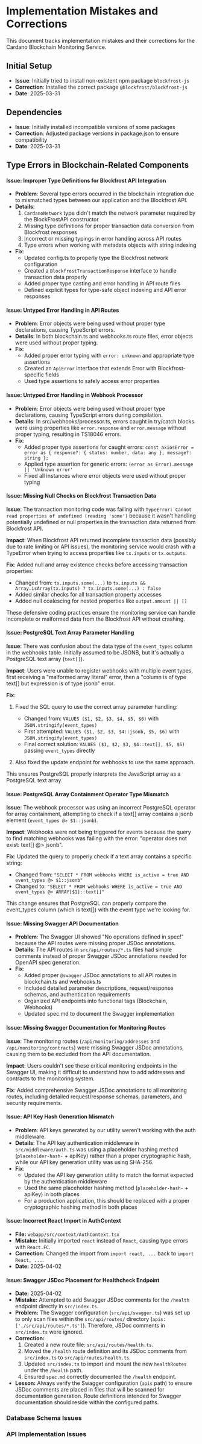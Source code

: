 # Implementation Mistakes and Corrections

This document tracks implementation mistakes and their corrections for the Cardano Blockchain Monitoring Service.

## Initial Setup

- **Issue**: Initially tried to install non-existent npm package `blockfrost-js`
- **Correction**: Installed the correct package `@blockfrost/blockfrost-js`
- **Date**: 2025-03-31

## Dependencies

- **Issue**: Initially installed incompatible versions of some packages
- **Correction**: Adjusted package versions in package.json to ensure compatibility
- **Date**: 2025-03-31

## Type Errors in Blockchain-Related Components

#### Issue: Improper Type Definitions for Blockfrost API Integration
- **Problem**: Several type errors occurred in the blockchain integration due to mismatched types between our application and the Blockfrost API.
- **Details**: 
  1. `CardanoNetwork` type didn't match the network parameter required by the BlockFrostAPI constructor
  2. Missing type definitions for proper transaction data conversion from Blockfrost responses
  3. Incorrect or missing typings in error handling across API routes
  4. Type errors when working with metadata objects with string indexing
- **Fix**: 
  - Updated config.ts to properly type the Blockfrost network configuration
  - Created a `BlockfrostTransactionResponse` interface to handle transaction data properly
  - Added proper type casting and error handling in API route files
  - Defined explicit types for type-safe object indexing and API error responses

#### Issue: Untyped Error Handling in API Routes
- **Problem**: Error objects were being used without proper type declarations, causing TypeScript errors.
- **Details**: In both blockchain.ts and webhooks.ts route files, error objects were used without proper typing.
- **Fix**: 
  - Added proper error typing with `error: unknown` and appropriate type assertions
  - Created an `ApiError` interface that extends Error with Blockfrost-specific fields
  - Used type assertions to safely access error properties

#### Issue: Untyped Error Handling in Webhook Processor
- **Problem**: Error objects were being used without proper type declarations, causing TypeScript errors during compilation.
- **Details**: In src/webhooks/processor.ts, errors caught in try/catch blocks were using properties like `error.response` and `error.message` without proper typing, resulting in TS18046 errors.
- **Fix**: 
  - Added proper type assertions for caught errors: `const axiosError = error as { response?: { status: number, data: any }, message?: string };`
  - Applied type assertion for generic errors: `(error as Error).message || 'Unknown error'`
  - Fixed all instances where error objects were used without proper typing

#### Issue: Missing Null Checks on Blockfrost Transaction Data

**Issue**: The transaction monitoring code was failing with `TypeError: Cannot read properties of undefined (reading 'some')` because it wasn't handling potentially undefined or null properties in the transaction data returned from Blockfrost API.

**Impact**: When Blockfrost API returned incomplete transaction data (possibly due to rate limiting or API issues), the monitoring service would crash with a TypeError when trying to access properties like `tx.inputs` or `tx.outputs`.

**Fix**: Added null and array existence checks before accessing transaction properties:
- Changed from: `tx.inputs.some(...)` to `tx.inputs && Array.isArray(tx.inputs) ? tx.inputs.some(...) : false`
- Added similar checks for all transaction property accesses
- Added null coalescing for nested properties like `output.amount || []`

These defensive coding practices ensure the monitoring service can handle incomplete or malformed data from the Blockfrost API without crashing.

#### Issue: PostgreSQL Text Array Parameter Handling

**Issue**: There was confusion about the data type of the `event_types` column in the webhooks table. Initially assumed to be JSONB, but it's actually a PostgreSQL text array (`text[]`).

**Impact**: Users were unable to register webhooks with multiple event types, first receiving a "malformed array literal" error, then a "column is of type text[] but expression is of type jsonb" error.

**Fix**: 
1. Fixed the SQL query to use the correct array parameter handling:
   - Changed from: `VALUES ($1, $2, $3, $4, $5, $6)` with `JSON.stringify(event_types)`
   - First attempted: `VALUES ($1, $2, $3, $4::jsonb, $5, $6)` with `JSON.stringify(event_types)`
   - Final correct solution: `VALUES ($1, $2, $3, $4::text[], $5, $6)` passing `event_types` directly

2. Also fixed the update endpoint for webhooks to use the same approach.

This ensures PostgreSQL properly interprets the JavaScript array as a PostgreSQL text array.

#### Issue: PostgreSQL Array Containment Operator Type Mismatch

**Issue**: The webhook processor was using an incorrect PostgreSQL operator for array containment, attempting to check if a text[] array contains a jsonb element (`event_types @> $1::jsonb`).

**Impact**: Webhooks were not being triggered for events because the query to find matching webhooks was failing with the error: "operator does not exist: text[] @> jsonb".

**Fix**: Updated the query to properly check if a text array contains a specific string:
- Changed from: `"SELECT * FROM webhooks WHERE is_active = true AND event_types @> $1::jsonb"`
- Changed to: `"SELECT * FROM webhooks WHERE is_active = true AND event_types @> ARRAY[$1]::text[]"`

This change ensures that PostgreSQL can properly compare the event_types column (which is text[]) with the event type we're looking for.

#### Issue: Missing Swagger API Documentation
- **Problem**: The Swagger UI showed "No operations defined in spec!" because the API routes were missing proper JSDoc annotations.
- **Details**: The API routes in `src/api/routes/*.ts` files had simple comments instead of proper Swagger JSDoc annotations needed for OpenAPI spec generation.
- **Fix**: 
  - Added proper `@swagger` JSDoc annotations to all API routes in blockchain.ts and webhooks.ts
  - Included detailed parameter descriptions, request/response schemas, and authentication requirements
  - Organized API endpoints into functional tags (Blockchain, Webhooks)
  - Updated spec.md to document the Swagger implementation

#### Issue: Missing Swagger Documentation for Monitoring Routes

**Issue**: The monitoring routes (`/api/monitoring/addresses` and `/api/monitoring/contracts`) were missing Swagger JSDoc annotations, causing them to be excluded from the API documentation.

**Impact**: Users couldn't see these critical monitoring endpoints in the Swagger UI, making it difficult to understand how to add addresses and contracts to the monitoring system.

**Fix**: Added comprehensive Swagger JSDoc annotations to all monitoring routes, including detailed request/response schemas, parameters, and security requirements.

#### Issue: API Key Hash Generation Mismatch
- **Problem**: API keys generated by our utility weren't working with the auth middleware.
- **Details**: The API key authentication middleware in `src/middleware/auth.ts` was using a placeholder hashing method (`placeholder-hash-` + apiKey) rather than a proper cryptographic hash, while our API key generation utility was using SHA-256.
- **Fix**: 
  - Updated the API key generation utility to match the format expected by the authentication middleware
  - Used the same placeholder hashing method (`placeholder-hash-` + apiKey) in both places
  - For a production application, this should be replaced with a proper cryptographic hashing method in both places

#### Issue: Incorrect React Import in AuthContext
- **File:** `webapp/src/context/AuthContext.tsx`
- **Mistake:** Initially imported `react` instead of `React`, causing type errors with `React.FC`.
- **Correction:** Changed the import from `import react, ...` back to `import React, ...`.
- **Date:** 2025-04-02

#### Issue: Swagger JSDoc Placement for Healthcheck Endpoint
- **Date:** 2025-04-02
- **Mistake:** Attempted to add Swagger JSDoc comments for the `/health` endpoint directly in `src/index.ts`.
- **Problem:** The Swagger configuration (`src/api/swagger.ts`) was set up to only scan files within the `src/api/routes/` directory (`apis: ['./src/api/routes/*.ts']`). Therefore, JSDoc comments in `src/index.ts` were ignored.
- **Correction:**
  1. Created a new route file: `src/api/routes/health.ts`.
  2. Moved the `/health` route definition and its JSDoc comments from `src/index.ts` to `src/api/routes/health.ts`.
  3. Updated `src/index.ts` to import and mount the new `healthRoutes` under the `/health` path.
  4. Ensured `spec.md` correctly documented the `/health` endpoint.
- **Lesson:** Always verify the Swagger configuration (`apis` path) to ensure JSDoc comments are placed in files that will be scanned for documentation generation. Route definitions intended for Swagger documentation should reside within the configured paths.

### Database Schema Issues 

### API Implementation Issues 
